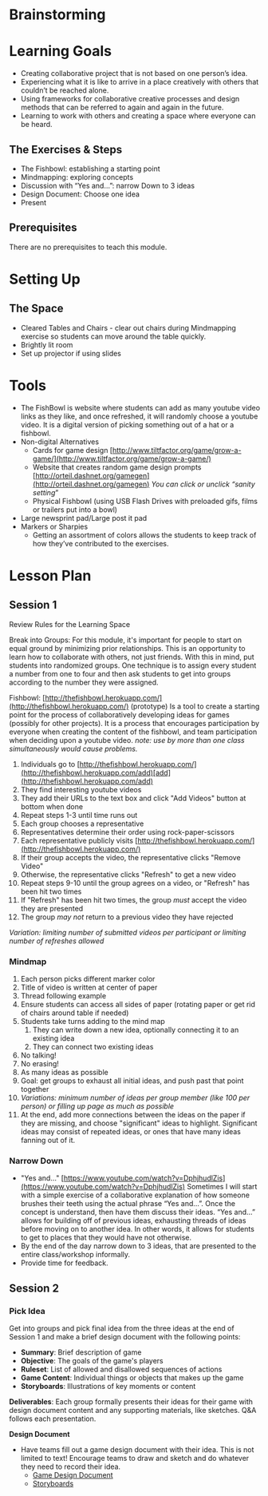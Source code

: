 # Brainstorming

# Learning Goals
- Creating collaborative project that is not based on one person’s idea. 
- Experiencing what it is like to arrive in a place creatively with others that couldn’t be reached alone. 
- Using frameworks for collaborative creative processes and design methods that can be referred to again and again in the future. 
- Learning to work with others and creating a space where everyone can be heard.

## The Exercises & Steps

- The Fishbowl: establishing a starting point
- Mindmapping: exploring concepts
- Discussion with “Yes and…”: narrow Down to 3 ideas
- Design Document: Choose one idea 
- Present

## Prerequisites

There are no prerequisites to teach this module. 

# Setting Up

## The Space

- Cleared Tables and Chairs - clear out chairs during Mindmapping exercise so students can move around the table quickly. 
- Brightly lit room
- Set up projector if using slides

# Tools
- The FishBowl is website where students can add as many youtube video links as they like, and once refreshed, it will randomly choose a youtube video. It is a digital version of picking something out of a hat or a fishbowl. 
- Non-digital Alternatives
    - Cards for game design [http://www.tiltfactor.org/game/grow-a-game/](http://www.tiltfactor.org/game/grow-a-game/)
    - Website that creates random game design prompts [http://orteil.dashnet.org/gamegen](http://orteil.dashnet.org/gamegen)
            *You can click or unclick “sanity setting*”
    - Physical Fishbowl (using USB Flash Drives with preloaded gifs, films or trailers put into a bowl)
- Large newsprint pad/Large post it pad
- Markers or Sharpies 
    - Getting an assortment of colors allows the students to keep track of how they’ve contributed to the exercises. 


# Lesson Plan

## Session 1 

Review Rules for the Learning Space

Break into Groups: For this module, it's important for people to start on equal ground by minimizing prior relationships. This is an opportunity to learn how to collaborate with others, not just friends. With this in mind, put students into randomized groups. One technique is to assign every student a number from one to four and then ask students to get into groups according to the number they were assigned.

Fishbowl: [http://thefishbowl.herokuapp.com/](http://thefishbowl.herokuapp.com/) (prototype)
Is a tool to create a starting point for the process of collaboratively developing ideas for games (possibly for other projects). It is a process that encourages participation by everyone when creating the content of the fishbowl, and team participation when deciding upon a youtube video. 
*note: use by more than one class simultaneously would cause problems.* 

1. Individuals go to [http://thefishbowl.herokuapp.com/](http://thefishbowl.herokuapp.com/add)[add](http://thefishbowl.herokuapp.com/add)
2. They find interesting youtube videos
3. They add their URLs to the text box and click "Add Videos" button at bottom when done
4. Repeat steps 1-3 until time runs out
5. Each group chooses a representative
6. Representatives determine their order using rock-paper-scissors
7. Each representative publicly visits [http://thefishbowl.herokuapp.com/](http://thefishbowl.herokuapp.com/)
8. If their group accepts the video, the representative clicks "Remove Video"
9. Otherwise, the representative clicks "Refresh" to get a new video
10. Repeat steps 9-10 until the group agrees on a video, or "Refresh" has been hit two times
11. If  "Refresh" has been hit two times, the group *must* accept the video they are presented
12. The group *may not* return to a previous video they have rejected

*Variation: limiting number of submitted videos per participant or limiting number of refreshes allowed*

### Mindmap

1. Each person picks different marker color
2. Title of video is written at center of paper
3. Thread following example
4. Ensure students can access all sides of paper (rotating paper or get rid of chairs around table if needed)
5. Students take turns adding to the mind map
    1. They can write down a new idea, optionally connecting it to an existing idea
    2. They can connect two existing ideas
6. No talking!
7. No erasing!
8. As many ideas as possible
9. Goal: get groups to exhaust all initial ideas, and push past that point together
10. *Variations: minimum number of ideas per group member (like 100 per person) or filling up page as much as possible*
11. At the end, add more connections between the ideas on the paper if they are missing, and choose "significant" ideas to highlight. Significant ideas may consist of repeated ideas, or ones that have many ideas fanning out of it. 

### Narrow Down

- "Yes and..." [https://www.youtube.com/watch?v=DphjhudlZis](https://www.youtube.com/watch?v=DphjhudlZis) Sometimes I will start with a simple exercise of a collaborative explanation of how someone brushes their teeth using the actual phrase “Yes and…”. Once the concept is understand, then have them discuss their ideas. “Yes and…” allows for building off of previous ideas, exhausting threads of ideas before moving on to another idea. In other words, it allows for students to get to places that they would have not otherwise. 
- By the end of the day narrow down to 3 ideas, that are presented to the entire class/workshop informally.
- Provide time for feedback. 

## Session 2

### Pick Idea
Get into groups and pick final idea from the three ideas at the end of Session 1 and make a brief design document with the following points: 


- **Summary**: Brief description of game
- **Objective**: The goals of the game's players
- **Ruleset**: List of allowed and disallowed sequences of actions
- **Game Content**: Individual things or objects that makes up the game
- **Storyboards**: Illustrations of key moments or content
    

**Deliverables**:
Each group formally presents their ideas for their game with design document content and any supporting materials, like sketches. Q&A follows each presentation. 

**Design Document**

- Have teams fill out a game design document with their idea. This is not limited to text! Encourage teams to draw and sketch and do whatever they need to record their idea.
  - [Game Design Document](files/GDD.pdf)
  - [Storyboards](files/storyboard.pdf)